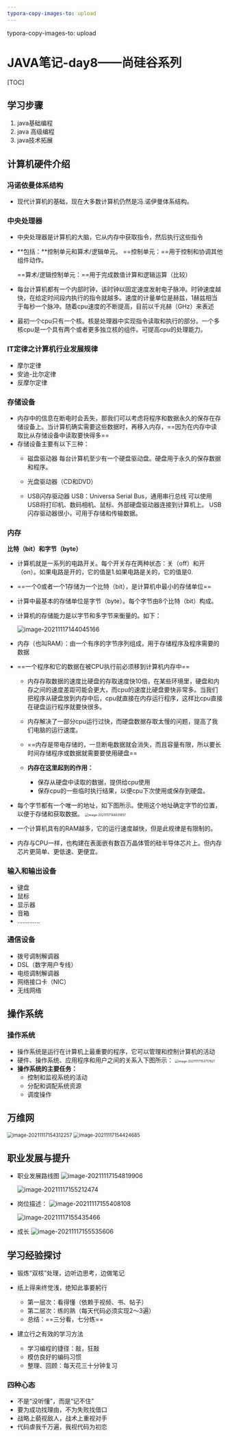 ```yaml
---
typora-copy-images-to: upload
---
```


typora-copy-images-to: upload

# JAVA笔记-day8——尚硅谷系列

[TOC]



## 学习步骤

1. java基础编程
2. java 高级编程
3. java技术拓展



## 计算机硬件介绍

### 冯诺依曼体系结构

- 现代计算机的基础，现在大多数计算机仍然是冯.诺伊曼体系结构。



### 中央处理器

- 中央处理器是计算机的大脑，它从内存中获取指令，然后执行这些指令

- **包括：**控制单元和算术/逻辑单元。
  ==控制单元：==用于控制和协调其他组件动作。

  ==算术/逻辑控制单元：==用于完成数值计算和逻辑运算（比较）

- 每台计算机都有一个内部时钟，该时钟以固定速度发射电子脉冲。时钟速度越快，在给定时间段内执行的指令就越多。速度的计量单位是赫兹，1赫兹相当于每秒一个脉冲。随着cpu速度的不断提高，目前以千兆赫（GHz）来表述

- 最初一个cpu只有一个核。核是处理器中实现指令读取和执行的部分。一个多核cpu是一个具有两个或者更多独立核的组件。可提高cpu的处理能力。



### IT定律之计算机行业发展规律

- 摩尔定律
- 安迪-比尔定律
- 反摩尔定律



### 存储设备

- 内存中的信息在断电时会丢失，那我们可以考虑将程序和数据永久的保存在存储设备上。当计算机确实需要这些数据时，再移入内存，==因为在内存中读取比从存储设备中读取要快得多==
- 存储设备主要有以下三种：
  - 磁盘驱动器
    每台计算机至少有一个硬盘驱动盘。硬盘用于永久的保存数据和程序。
  - 光盘驱动器（CD和DVD）
    
  - USB闪存驱动器
    USB：Universa Serial Bus，通用串行总线
    可以使用USB将打印机、数码相机、鼠标、外部硬盘驱动器连接到计算机上。
    USB闪存驱动器很小，可用于存储和传输数据。



### 内存

**比特（bit）和字节（byte）**

- 计算机就是一系列的电路开关。每个开关存在两种状态：关（off）和开（on）。如果电路是开的，它的值是1.如果电路是关的，它的值是0.

- ==一个0或者一个1存储为一个比特（bit），是计算机中最小的存储单位==

- 计算中最基本的存储单位是字节（byte）。每个字节由8个比特（bit）构成。

- 计算机的存储能力是以字节和多字节来衡量的。如下：

  ![image-20211117144045166](https://tva1.sinaimg.cn/large/008i3skNly1gwi54ijn3lj313i064ab4.jpg)



- 内存（也叫RAM）：由一个有序的字节序列组成，用于存储程序及程序需要的数据

- ==一个程序和它的数据在被CPU执行前必须移到计算机内存中==

  - 内存存取数据的速度比硬盘的存取速度快10倍，在某些环境里，硬盘和内存之间的速度差距可能会更大，而cpu的速度比硬盘要快非常多。当我们把程序从硬盘放到内存中后，cpu就直接在内存运行程序，这样比cpu直接在硬盘运行程序就要快很多。

  - 内存解决了一部分cpu运行过快，而硬盘数据存取太慢的问题，提高了我们电脑的运行速度。

  - ==内存是带电存储的，一旦断电数据就会消失，而且容量有限，所以要长时间存储程序或数据就需要要使用硬盘==

  - **内存在这里起到的作用：**

    - 保存从硬盘中读取的数据，提供给cpu使用
    - 保存cpu的一些临时执行结果，以便cpu下次使用或保存到硬盘。

    

- 每个字节都有一个唯一的地址，如下图所示。使用这个地址确定字节的位置，以便于存储和获取数据。
  <img src="https://tva1.sinaimg.cn/large/008i3skNly1gwi5ckfgurj30bs0gqwf6.jpg" alt="image-20211117144831857" style="zoom:50%;" />

- 一个计算机具有的RAM越多，它的运行速度越快，但是此规律是有限制的。

- 内存与CPU一样，也构建在表面嵌有数百万晶体管的硅半导体芯片上。但内存芯片更简单、更低速、更便宜。



### 输入和输出设备

- 键盘
- 鼠标
- 显示器
- 音箱
- .............



### 通信设备

- 拨号调制解调器
- DSL（数字用户专线）
- 电缆调制解调器
- 网络接口卡（NIC）
- 无线网络



## 操作系统

### 操作系统

- 操作系统是运行在计算机上最重要的程序，它可以管理和控制计算机的活动
- 硬件、操作系统、应用程序和用户之间的关系入下图所示：
  <img src="https://tva1.sinaimg.cn/large/008i3skNly1gwi6rbcpmkj30bo0d60t2.jpg" alt="image-20211117153717827" style="zoom:50%;" />
- **操作系统的主要任务：**
  - 控制和监视系统的活动
  - 分配和调配系统资源
  - 调度操作



## 万维网

<img src="https://tva1.sinaimg.cn/large/008i3skNly1gwi6xgddbjj30yo0cywh5.jpg" alt="image-20211117154312257" style="zoom:80%;" />



<img src="https://tva1.sinaimg.cn/large/008i3skNly1gwi6yps3cdj312a0iiwgb.jpg" alt="image-20211117154424685" style="zoom:80%;" />



## 职业发展与提升

- 职业发展路线图
  ![image-20211117154819906](https://tva1.sinaimg.cn/large/008i3skNly1gwi72tq5d0j31300icacq.jpg)

  ![image-20211117155212474](https://tva1.sinaimg.cn/large/008i3skNly1gwi76txyjfj30si0k0wgg.jpg)



- 岗位描述：
  ![image-20211117155408108](https://tva1.sinaimg.cn/large/008i3skNly1gwi78u3eq0j31020gwwj7.jpg)

  ![image-20211117155435466](https://tva1.sinaimg.cn/large/008i3skNly1gwi79az97lj30zq0ion1x.jpg)



- 成长
  ![image-20211117155535606](https://tva1.sinaimg.cn/large/008i3skNly1gwi7acu2m3j30ym0gctb4.jpg)



## 学习经验探讨

- 锻炼“双核”处理，边听边思考，边做笔记
- 纸上得来终觉浅，绝知此事要躬行
  - 第一层次：看得懂（依赖于视频、书、帖子）
  - 第二层次：练的熟（每天代码必须实现2～3遍）
  - 总结：==三分看，七分练==



- 建立行之有效的学习方法
  - 学习编程的捷径：敲，狂敲
  - 模仿良好的编码习惯
  - 整理、回顾：每天花三十分钟复习



### 四种心态

- 不是“没听懂”，而是“记不住”
- 要为成功找理由，不为失败找借口
- 战略上藐视敌人，战术上重视对手
- 代码虐我千万遍，我视代码为初恋

